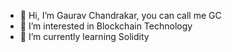 - 👋 Hi, I’m Gaurav Chandrakar, you can call me GC
- 👀 I’m interested in Blockchain Technology
- 🌱 I’m currently learning Solidity

<!---
gauravchandrakar25/gauravchandrakar25 is a ✨ special ✨ repository because its `README.md` (this file) appears on your GitHub profile.
You can click the Preview link to take a look at your changes.
--->
